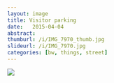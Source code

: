 ```yaml
---
layout: image
title: Visitor parking
date:   2015-04-04
abstract: 
thumburl: /i/IMG_7970_thumb.jpg
slideurl: /i/IMG_7970.jpg
categories: [bw, things, street]
---
```

![]({{site.url}}/i/IMG_7970.jpg)

